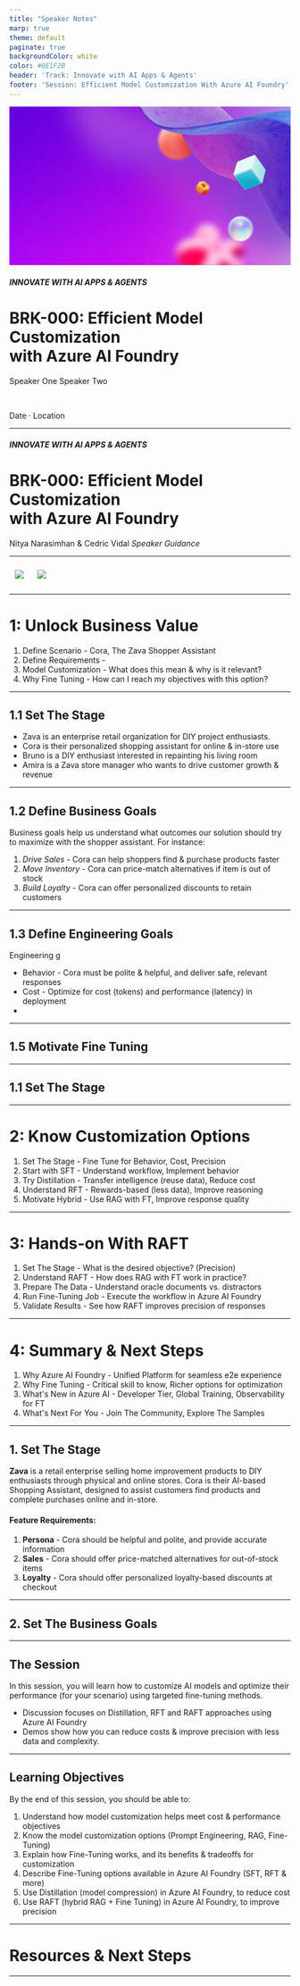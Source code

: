 ```yaml
---
title: "Speaker Notes"
marp: true
theme: default
paginate: true
backgroundColor: white
color: #0E1F2B
header: 'Track: Innovate with AI Apps & Agents'
footer: 'Session: Efficient Model Customization With Azure AI Foundry'
---
```




<!-- _paginate: skip -->
<!-- _color: white -->
![bg](bg.png)

##### INNOVATE WITH AI APPS & AGENTS
# BRK-000: Efficient Model Customization <br/> with Azure AI Foundry

Speaker One
Speaker Two

<br/>

Date · Location

<!-- 
Speaker Notes Here: 
-->
---



##### INNOVATE WITH AI APPS & AGENTS
# BRK-000: Efficient Model Customization <br/> with Azure AI Foundry


Nitya Narasimhan & Cedric Vidal
_Speaker Guidance_

<hr/>
<div>
<img width="15%" style="padding: 5px; margin: 5px;" src="https://github.com/nitya.png">
<img width="15%" style="padding: 5px; margin: 5px;" src="https://github.com/cedricvidal.png">
</div>

<!-- 
Speaker Notes Here: 
-->
---


<!-- _backgroundColor: #605CF3-->
<!-- _color: white-->
<!-- _header: ""-->
<!-- _footer: ""-->

# 1: Unlock Business Value

1. Define Scenario - Cora, The Zava Shopper Assistant
1. Define Requirements - 
1. Model Customization - What does this mean & why is it relevant?
1. Why Fine Tuning - How can I reach my objectives with this option?

<!-- 
Speaker Notes Here: 
-->
---

## 1.1 Set The Stage

- Zava is an enterprise retail organization for DIY project enthusiasts.
- Cora is their personalized shopping assistant for online & in-store use
- Bruno is a DIY enthusiast interested in repainting his living room
- Amira is a Zava store manager who wants to drive customer growth & revenue

<!-- 
Speaker Notes Here: 
-->
---

## 1.2 Define Business Goals

Business goals help us understand what outcomes our solution should try to maximize with the shopper assistant. For instance:

1. _Drive Sales_ - Cora can help shoppers find & purchase products faster
1. _Move Inventory_ - Cora can price-match alternatives if item is out of stock
1. _Build Loyalty_ - Cora can offer personalized discounts to retain customers


<!-- 
Speaker Notes Here: 
-->
---

## 1.3 Define Engineering Goals

<!-- 
Speaker Notes Here: 
-->

Engineering g


- Behavior - Cora must be polite & helpful, and deliver safe, relevant responses
- Cost - Optimize for cost (tokens) and performance (latency) in deployment
- 

---

## 1.5 Motivate Fine Tuning

<!-- 
Speaker Notes Here: 
-->
---

## 1.1 Set The Stage

<!-- 
Speaker Notes Here: 
-->
---

<!-- _backgroundColor: #605CF3-->
<!-- _color: white-->
<!-- _header: ""-->
<!-- _footer: ""-->

# 2: Know Customization Options

1. Set The Stage - Fine Tune for Behavior, Cost, Precision
1. Start with SFT - Understand workflow, Implement behavior
1. Try Distillation - Transfer intelligence (reuse data), Reduce cost
1. Understand RFT - Rewards-based (less data), Improve reasoning
1. Motivate Hybrid - Use RAG with FT, Improve response quality

<!-- 
Speaker Notes Here: 
-->
---


<!-- _backgroundColor: #605CF3-->
<!-- _color: white-->
<!-- _header: ""-->
<!-- _footer: ""-->

# 3: Hands-on With RAFT

1. Set The Stage - What is the desired objective? (Precision)
1. Understand RAFT - How does RAG with FT work in practice?
1. Prepare The Data - Understand oracle documents vs. distractors
1. Run Fine-Tuning Job - Execute the workflow in Azure AI Foundry
1. Validate Results - See how RAFT improves precision of responses

---

<!-- _backgroundColor: #050A39 -->
<!-- _color: white-->
<!-- _header: ""-->
<!-- _footer: ""-->

# 4: Summary & Next Steps

1. Why Azure AI Foundry - Unified Platform for seamless e2e experience
1. Why Fine Tuning - Critical skill to know, Richer options for optimization
1. What's New in Azure AI - Developer Tier, Global Training, Observability for FT
1. What's Next For You - Join The Community, Explore The Samples

---

## 1. Set The Stage

**Zava** is a retail enterprise selling home improvement products to DIY enthusiasts through physical and online stores. Cora is their AI-based Shopping Assistant, designed to assist customers find products and complete purchases online and in-store.


#### Feature Requirements:

1. **Persona** - Cora should be helpful and polite, and provide accurate information
1. **Sales** - Cora should offer price-matched alternatives for out-of-stock items
1. **Loyalty** - Cora should offer personalized loyalty-based discounts at checkout


---

## 2. Set The Business Goals


---

## The Session

In this session, you will learn how to customize AI models and optimize their performance (for your scenario) using targeted fine-tuning methods. 

- Discussion focuses on Distillation, RFT and RAFT approaches using Azure AI Foundry
- Demos show how you can reduce costs & improve precision with less data and complexity.

---

## Learning Objectives

By the end of this session, you should be able to:

1. Understand how model customization helps meet cost & performance objectives
1. Know the model customization options (Prompt Engineering, RAG, Fine-Tuning)
1. Explain how Fine-Tuning works, and its benefits & tradeoffs for customization
1. Describe Fine-Tuning options available in Azure AI Foundry (SFT, RFT & more)
1. Use Distillation (model compression) in Azure AI Foundry, to reduce cost
1. Use RAFT (hybrid RAG + Fine Tuning) in Azure AI Foundry, to improve precision


---

<!-- _backgroundColor:  -->

# Resources & Next Steps


---